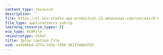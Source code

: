 ```yaml
---
content_type: resource
description: ''
file: https://ol-ocw-studio-app-production.s3.amazonaws.com/courses/8-01sc-classical-mechanics-fall-2016/ea5b66edd77a743e7d5038177e0ed7d1_qxNJGKrx3EY.srt
file_type: application/x-subrip
learning_resource_types: []
ocw_type: OCWFile
resourcetype: Other
title: 3play caption file
uid: ea5b66ed-d77a-743e-7d50-38177e0ed7d1
---
```

